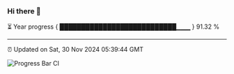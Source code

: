 ### Hi there 👋

⏳ Year progress { ███████████████████████████▁▁▁ } 91.32 %

---

⏰ Updated on Sat, 30 Nov 2024 05:39:44 GMT

![Progress Bar CI](https://github.com/IshwaranRudhara/GIT-ACTION/workflows/Progress%20Bar%20CI/badge.svg)
